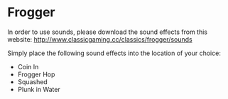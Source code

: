 # Frogger

In order to use sounds, please download the sound effects from this website:
http://www.classicgaming.cc/classics/frogger/sounds

Simply place the following sound effects into the location of your choice:
  - Coin In
  - Frogger Hop
  - Squashed
  - Plunk in Water
